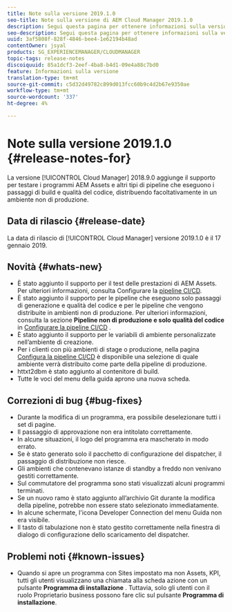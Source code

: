 ```yaml
---
title: Note sulla versione 2019.1.0
seo-title: Note sulla versione di AEM Cloud Manager 2019.1.0
description: Segui questa pagina per ottenere informazioni sulla versione 2019.1.0 di Cloud Manager.
seo-description: Segui questa pagina per ottenere informazioni sulla versione 2019.1.0 di AEM Cloud Manager.
uuid: 3af5808f-828f-4846-bee4-1e62194b48ad
contentOwner: jsyal
products: SG_EXPERIENCEMANAGER/CLOUDMANAGER
topic-tags: release-notes
discoiquuid: 85a1dcf3-2eef-4ba8-b4d1-09e4a88c7bd0
feature: Informazioni sulla versione
translation-type: tm+mt
source-git-commit: c5d32d49782c899d013fcc60b9c4d2b67e9350ae
workflow-type: tm+mt
source-wordcount: '337'
ht-degree: 4%

---
```



# Note sulla versione 2019.1.0 {#release-notes-for}

La versione [!UICONTROL Cloud Manager] 2018.9.0 aggiunge il supporto per testare i programmi AEM Assets e altri tipi di pipeline che eseguono i passaggi di build e qualità del codice, distribuendo facoltativamente in un ambiente non di produzione.

## Data di rilascio {#release-date}

La data di rilascio di [!UICONTROL Cloud Manager] versione 2019.1.0 è il 17 gennaio 2019.

## Novità {#whats-new}

* È stato aggiunto il supporto per il test delle prestazioni di AEM Assets. Per ulteriori informazioni, consulta Configurare la [pipeline CI/CD](configuring-pipeline.md).
* È stato aggiunto il supporto per le pipeline che eseguono solo passaggi di generazione e qualità del codice e per le pipeline che vengono distribuite in ambienti non di produzione. Per ulteriori informazioni, consulta la sezione **Pipeline non di produzione e solo qualità del codice** in [Configurare la pipeline CI/CD](configuring-pipeline.md) .
* È stato aggiunto il supporto per le variabili di ambiente personalizzate nell’ambiente di creazione.
* Per i clienti con più ambienti di stage o produzione, nella pagina [Configura la pipeline CI/CD](configuring-pipeline.md) è disponibile una selezione di quale ambiente verrà distribuito come parte della pipeline di produzione.
* httxt2dbm è stato aggiunto al contenitore di build.
* Tutte le voci del menu della guida aprono una nuova scheda.

## Correzioni di bug {#bug-fixes}

* Durante la modifica di un programma, era possibile deselezionare tutti i set di pagine.
* Il passaggio di approvazione non era intitolato correttamente.
* In alcune situazioni, il logo del programma era mascherato in modo errato.
* Se è stato generato solo il pacchetto di configurazione del dispatcher, il passaggio di distribuzione non riesce.
* Gli ambienti che contenevano istanze di standby a freddo non venivano gestiti correttamente.
* Sul commutatore del programma sono stati visualizzati alcuni programmi terminati.
* Se un nuovo ramo è stato aggiunto all’archivio Git durante la modifica della pipeline, potrebbe non essere stato selezionato immediatamente.
* In alcune schermate, l&#39;icona Developer Connection del menu Guida non era visibile.
* Il tasto di tabulazione non è stato gestito correttamente nella finestra di dialogo di configurazione dello scaricamento del dispatcher.

## Problemi noti {#known-issues}

* Quando si apre un programma con Sites impostato ma non Assets, KPI, tutti gli utenti visualizzano una chiamata alla scheda azione con un pulsante **Programma di installazione** . Tuttavia, solo gli utenti con il ruolo Proprietario business possono fare clic sul pulsante **Programma di installazione**.